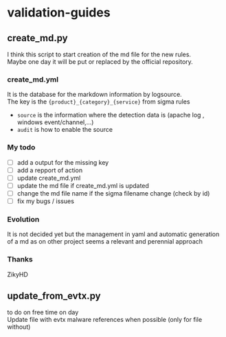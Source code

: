 # validation-guides

## create_md.py
I think this script to start creation of the md file for the new rules.\
Maybe one day it will be put or replaced by the official repository.

### create_md.yml 
It is the database for the markdown information by logsource.\
The key is the `{product}_{category}_{service}` from sigma rules
- `source` is the information where the detection data is (apache log , windows event/channel,...)
- `audit` is how to enable the source 

### My todo

- [ ] add a output for the missing key
- [ ] add a repport of action
- [ ] update create_md.yml
- [ ] update the md file if create_md.yml is updated
- [ ] change the md file name if the sigma filename change (check by id)
- [ ] fix my bugs / issues

### Evolution

It is not decided yet but the management in yaml and automatic generation of a md as on other project seems a relevant and perennial approach


### Thanks
ZikyHD  

## update_from_evtx.py
to do on free time on day \
Update file with evtx malware references when possible (only for file without)
